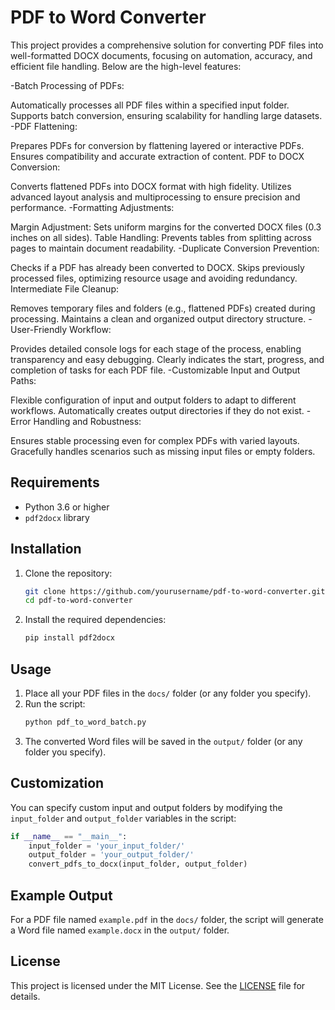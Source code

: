 # PDF to Word Converter

This project provides a comprehensive solution for converting PDF files into well-formatted DOCX documents, focusing on automation, accuracy, and efficient file handling. Below are the high-level features:

-Batch Processing of PDFs:

Automatically processes all PDF files within a specified input folder.
Supports batch conversion, ensuring scalability for handling large datasets.
-PDF Flattening:

Prepares PDFs for conversion by flattening layered or interactive PDFs.
Ensures compatibility and accurate extraction of content.
PDF to DOCX Conversion:

Converts flattened PDFs into DOCX format with high fidelity.
Utilizes advanced layout analysis and multiprocessing to ensure precision and performance.
-Formatting Adjustments:

Margin Adjustment: Sets uniform margins for the converted DOCX files (0.3 inches on all sides).
Table Handling: Prevents tables from splitting across pages to maintain document readability.
-Duplicate Conversion Prevention:

Checks if a PDF has already been converted to DOCX.
Skips previously processed files, optimizing resource usage and avoiding redundancy.
Intermediate File Cleanup:

Removes temporary files and folders (e.g., flattened PDFs) created during processing.
Maintains a clean and organized output directory structure.
-User-Friendly Workflow:

Provides detailed console logs for each stage of the process, enabling transparency and easy debugging.
Clearly indicates the start, progress, and completion of tasks for each PDF file.
-Customizable Input and Output Paths:

Flexible configuration of input and output folders to adapt to different workflows.
Automatically creates output directories if they do not exist.
-Error Handling and Robustness:

Ensures stable processing even for complex PDFs with varied layouts.
Gracefully handles scenarios such as missing input files or empty folders.

## Requirements

- Python 3.6 or higher
- `pdf2docx` library

## Installation

1. Clone the repository:
   ```bash
   git clone https://github.com/yourusername/pdf-to-word-converter.git
   cd pdf-to-word-converter
   ```
2. Install the required dependencies:
   ```bash
   pip install pdf2docx
   ```

## Usage

1. Place all your PDF files in the `docs/` folder (or any folder you specify).
2. Run the script:
   ```bash
   python pdf_to_word_batch.py
   ```
3. The converted Word files will be saved in the `output/` folder (or any folder you specify).

## Customization

You can specify custom input and output folders by modifying the `input_folder` and `output_folder` variables in the script:

```python
if __name__ == "__main__":
    input_folder = 'your_input_folder/'
    output_folder = 'your_output_folder/'
    convert_pdfs_to_docx(input_folder, output_folder)
```

## Example Output

For a PDF file named `example.pdf` in the `docs/` folder, the script will generate a Word file named `example.docx` in the `output/` folder.

## License

This project is licensed under the MIT License. See the [LICENSE](LICENSE) file for details.


